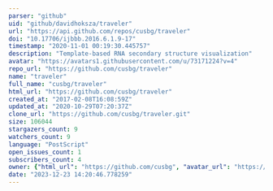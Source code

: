 ```yaml
---
parser: "github"
uid: "github/davidhoksza/traveler"
url: "https://api.github.com/repos/cusbg/traveler"
doi: "10.17706/ijbbb.2016.6.1.9-17"
timestamp: "2020-11-01 00:19:30.445757"
description: "Template-based RNA secondary structure visualization"
avatar: "https://avatars1.githubusercontent.com/u/73171224?v=4"
repo_url: "https://github.com/cusbg/traveler"
name: "traveler"
full_name: "cusbg/traveler"
html_url: "https://github.com/cusbg/traveler"
created_at: "2017-02-08T16:08:59Z"
updated_at: "2020-10-29T07:20:37Z"
clone_url: "https://github.com/cusbg/traveler.git"
size: 106044
stargazers_count: 9
watchers_count: 9
language: "PostScript"
open_issues_count: 1
subscribers_count: 4
owner: {"html_url": "https://github.com/cusbg", "avatar_url": "https://avatars1.githubusercontent.com/u/73171224?v=4", "login": "cusbg", "type": "Organization"}
date: "2023-12-23 14:20:46.778259"
---
```

